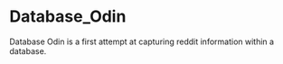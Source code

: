 # Database_Odin
Database Odin is a first attempt at capturing reddit information within a database. 
